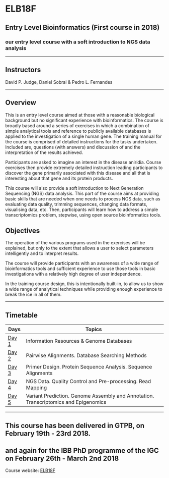 # ELB18F 

## Entry Level Bioinformatics (First course in 2018)
### our entry level course with a soft introduction to NGS data analysis

-----

## Instructors
David P. Judge, Daniel Sobral & Pedro L. Fernandes

-----

## Overview
This is an entry level course aimed at those with a reasonable biological background but no significant experience with bioinformatics. The course is broadly based around a series of exercises in which a combination of simple analytical tools and reference to publicly available databases is applied to the investigation of a single human gene. The training manual for the course is comprised of detailed instructions for the tasks undertaken. Included are, questions (with answers) and discussion of and the interpretation of the results achieved.

Participants are asked to imagine an interest in the disease aniridia. Course exercises then provide extremely detailed instruction leading participants to discover the gene primarily associated with this disease and all that is interesting about that gene and its protein products.

This course will also provide a soft introduction to Next Generation Sequencing (NGS) data analysis. This part of the course aims at providing basic skills that are needed when one needs to process NGS data, such as evaluating data quality, trimming sequences, changing data formats, visualising data, etc. Then, participants will learn how to address a simple transcriptomics problem, stepwise, using open source bioinformatics tools.

## Objectives
The operation of the various programs used in the exercises will be explained, but only to the extent that allows a user to select parameters intelligently and to interpret results.

The course will provide participants with an awareness of a wide range of bioinformatics tools and sufficient experience to use those tools in basic investigations with a relatively high degree of user independence.

In the training course design, this is intentionally built-in, to allow us to show a wide range of analytical techniques while providing enough experience to break the ice in all of them.

-----

## Timetable

Days | Topics |
----- | ----- |
[Day 1](https://github.com/GTPB/ELB18F/blob/master/INDEX.md) | Information Resources & Genome Databases
[Day 2](https://github.com/GTPB/ELB18F/blob/master/INDEX.md) | Pairwise Alignments. Database Searching Methods
[Day 3](https://github.com/GTPB/ELB18F/blob/master/INDEX.md) | Primer Design. Protein Sequence Analysis. Sequence Alignments
[Day 4](https://github.com/GTPB/ELB18F/blob/master/NGS.md) | NGS Data. Quality Control and Pre-processing. Read Mapping
[Day 5](https://github.com/GTPB/ELB18F/blob/master/NGS.md) | Variant Prediction. Genome Assembly and Annotation. Transcriptomics and Epigenomics

-----

## This course has been delivered in GTPB, on February 19th - 23rd 2018.
## and again for the IBB PhD programme of the IGC on February 26th - March 2nd 2018

Course website: 
[ELB18F](http://gtpb.igc.gulbenkian.pt/bicourses/2018/ELB18F/index.html) 
